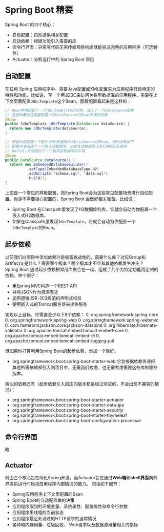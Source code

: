 # Spring Boot 精要
Spring Boot 的四个核心：
* 自动配置：自动提供相关配置
* 启动依赖：根据功能引入需要的库
* 命令行界面：只需写代码无需传统项目构建就能完成完整的应用程序（可选特性）
* Actuator：分析运行中的 Spring Boot 项目

## 自动配置
在任何 Spring 应用程序中，需要Java配置或XML配置来为应用程序开启特定的特性和功能。比如说，写一个用JDBC来访问关系型数据库的应用程序，需要在上下文里面配置`JdbcTemplate`这个Bean。那段配置看起来是这样的：
```java
// Bean声明创建了一个jdbcTemplate的实例，注入了一个DataSource依赖
// 这意味着你还需要配置一个DataSource的Bean来满足依赖
@Bean
public JdbcTemplate jdbcTemplate(DataSource dataSource) {
  return new JdbcTemplate(dataSource);
}

// 假设你将配置一个嵌入式H2数据库作为DataSource的Bean，代码大致如下
// 配置方法创建了一个嵌入式数据库，指定在该数据库上执行两段SQL脚本
// build()方法返回了一个指向该数据库的引用
@Bean
public DataSource dataSource() {
  return new EmbeddedDatabaseBuilder()
          .setType(EmbeddedDatabaseType.H2)
          .addScripts('schema.sql', 'data.sql')
          .build();
}
```

上面是一个常见的样板配置，而Spring Boot会为这些常见配置场景进行自动配置。你是不需要操心配置的，Spring Boot 会做好相关准备。比如说：  
* Spring Boot 在Classpath里发现了H2数据库的库，它就会自动为你配置一个嵌入式H2数据库。
* 如果在Classpath里发现`JdbcTemplate`，它就会自动为你配置一个`JdbcTemplate`的Bean。

## 起步依赖
以前我们向项目中添加依赖时是极富挑战性的，需要什么库？对应Group和Artifact又是什么？需要哪个版本？哪个版本才不会和其他依赖发生冲突？  
Spring Boot 通过起步依赖把常用库聚合在一起，组成了几个为特定功能而定制的依赖。举个例子：
* 用Spring MVC构造一个REST API
* 并将JSON作为资源表述
* 运用遵循JSR-303规范的声明式校验
* 使用嵌入式的Tomcat服务器来提供服务

实现以上目标，你需要至少以下8个依赖：
0. org.springframework:spring-core
0. org.springframework:spring-web
0. org.springframework:spring-webmvc
0. com.fasterxml.jackson.core:jackson-databind
0. org.hibernate:hibernate-validator
0. org.apache.tomcat.embed:tomcat-embed-core
0. org.apache.tomcat.embed:tomcat-embed-el
0. org.apache.tomcat.embed:tomcat-embed-logging-juli

但如果你打算利用Spring Boot的起步依赖，添加一个就好。
* org.springframework.boot:spring-boot-starter-web
它会根据依赖传递把其他所需依赖都引入到项目中，无需我们考虑，也无需考虑需要这些库的哪些版本。

类似的依赖还有（起步依赖引入的库的版本都是经过测试的，不会出现不兼容的情况）：
* org.springframework.boot:spring-boot-starter-actuator
* org.springframework.boot:spring-boot-starter-data-jpa
* org.springframework.boot:spring-boot-starter-security
* org.springframework.boot:spring-boot-starter-thymeleaf
* org.springframework.boot:spring-boot-configuration-processor

## 命令行界面
略

## Actuator
前面三个核心旨在简化Spring开发，而Actuator旨在通过**Web端**和**shell界面**向外界提供运行时检视应用程序内部情况的能力。
包括如下细节：  
* Spring应用程序上下文里配置的Bean
* Spring Boot的自动配置做的决策
* 应用程序取到的环境变量、系统属性、配置属性和命令行参数
* 应用程序里线程的当前状态
* 应用程序最近处理过的HTTP请求的追踪情况
* 各种和内存用量、垃圾回收、 Web请求以及数据源用量相关的指标
